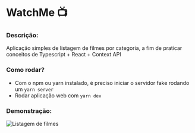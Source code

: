 # WatchMe 📺

### Descrição:

Aplicação simples de listagem de filmes por categoria, a fim de praticar conceitos de Typescript + React + Context API

### Como rodar?

- Com o npm ou yarn instalado, é preciso iniciar o servidor fake rodando um `yarn server`
- Rodar aplicação web com `yarn dev`

### Demonstração:

<img alt="Listagem de filmes" src="https://github.com/gnunesinf/demos/blob/master/watchme.gif"/>
